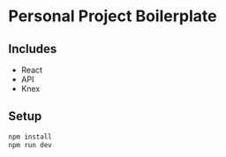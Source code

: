 # Personal Project Boilerplate

## Includes

- React
- API
- Knex

## Setup

```sh
npm install
npm run dev
```

